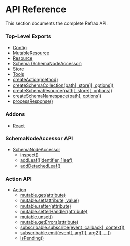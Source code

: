 # API Reference

This section documents the complete Refrax API.

### Top-Level Exports

* [Config](Config.md)
* [MutableResource](MutableResource.md)
* [Resource](Resource.md)
* [Schema (SchemaNodeAccessor)](SchemaNodeAccessor.md)
* [Store](Store.md)
* [Tools](Tools.md)
* [createAction(method)](Action.md#helper-createAction)
* [createSchemaCollection(path[, store][, options])](SchemaNodeAccessor.md#helper-createSchemaCollection)
* [createSchemaResource(path[, store][, options])](SchemaNodeAccessor.md#helper-createSchemaResource)
* [createSchemaNamespace(path[, options])](SchemaNodeAccessor.md#helper-createSchemaNamespace)
* [processResponse()](processResponse.md)

### Addons

* [React](React.md)

### SchemaNodeAccessor API

* [SchemaNodeAccessor](SchemaNodeAccessor.md)
  * [inspect()](SchemaNodeAccessor.md#inspect)
  * [addLeaf([identifier, ]leaf)](SchemaNodeAccessor.md#addLeaf)
  * [addDetachedLeaf()](SchemaNodeAccessor.md#addDetachedLeaf)

### Action API

* [Action](Action.md)
  * [mutable.get(attribute)](Mutable.md#get)
  * [mutable.set(attribute, value)](Mutable.md#set)
  * [mutable.setter(attribute)](Mutable.md#setter)
  * [mutable.setterHandler(attribute)](Mutable.md#setterHandler)
  * [mutable.unset()](Mutable.md#unset)
  * [mutable.getErrors(attribute)](Mutable.md#getErrors)
  * [subscribable.subscribe(event, callback[, context])](Subscribable.md#subscribe)
  * [subscribable.emit(event[, arg1][, arg2][, ...])](Subscribable.md#emit)
  * [isPending()](Action.md#isPending)
